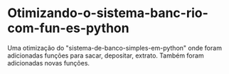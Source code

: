# Otimizando-o-sistema-banc-rio-com-fun-es-python
Uma otimização do "sistema-de-banco-simples-em-python" onde foram adicionadas funções para sacar, depositar, extrato. Também foram adicionadas novas funções.
